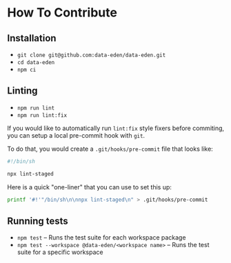 # How To Contribute

## Installation

- `git clone git@github.com:data-eden/data-eden.git`
- `cd data-eden`
- `npm ci`

## Linting

- `npm run lint`
- `npm run lint:fix`

If you would like to automatically run `lint:fix` style fixers before
commiting, you can setup a local pre-commit hook with `git`.

To do that, you would create a `.git/hooks/pre-commit` file that looks like:

```sh
#!/bin/sh

npx lint-staged
```

Here is a quick "one-liner" that you can use to set this up:

```bash
printf '#!'"/bin/sh\n\nnpx lint-staged\n" > .git/hooks/pre-commit
```

## Running tests

- `npm test` – Runs the test suite for each workspace package
- `npm test --workspace @data-eden/<workspace name>` – Runs the test suite for a specific workspace
